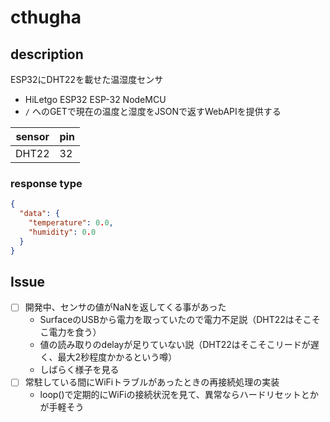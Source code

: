 # cthugha

## description

ESP32にDHT22を載せた温湿度センサ

* HiLetgo ESP32 ESP-32 NodeMCU
* `/` へのGETで現在の温度と湿度をJSONで返すWebAPIを提供する

|sensor|pin|
|-|-|
|DHT22|32|

### response type

```json
{
  "data": {
    "temperature": 0.0,
    "humidity": 0.0
  }
}
```

## Issue

- [ ] 開発中、センサの値がNaNを返してくる事があった
  - SurfaceのUSBから電力を取っていたので電力不足説（DHT22はそこそこ電力を食う）
  - 値の読み取りのdelayが足りていない説（DHT22はそこそこリードが遅く、最大2秒程度かかるという噂）
  - しばらく様子を見る
- [ ] 常駐している間にWiFiトラブルがあったときの再接続処理の実装
  - loop()で定期的にWiFiの接続状況を見て、異常ならハードリセットとかが手軽そう